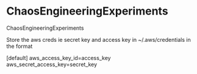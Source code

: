 # ChaosEngineeringExperiments
ChaosEngineeringExperiments


Store the aws creds ie secret key and access key in ~/.aws/credentials in the format

[default]
aws_access_key_id=access_key
aws_secret_access_key=secret_key
